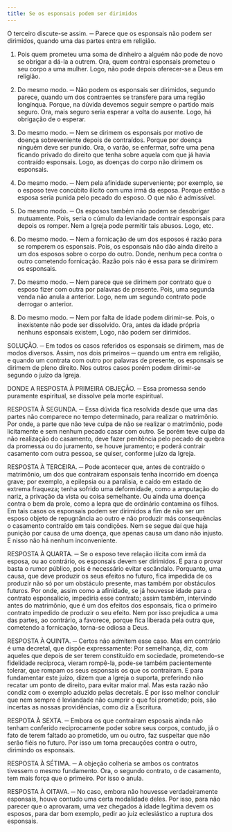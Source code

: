 ```yaml
---
title: Se os esponsais podem ser dirimidos
---
```


O terceiro discute-se assim. ─ Parece que os esponsais não podem ser dirimidos, quando uma das partes entra em religião.  

1. Pois quem prometeu uma soma de dinheiro a alguém não pode de novo se obrigar a dá-la a outrem. Ora, quem contrai esponsais prometeu o seu corpo a uma mulher. Logo, não pode depois oferecer-se a Deus em religião.  

2. Do mesmo modo. ─ Não podem os esponsais ser dirimidos, segundo parece, quando um dos contraentes se transfere para uma região longínqua. Porque, na dúvida devemos seguir sempre o partido mais seguro. Ora, mais seguro seria esperar a volta do ausente. Logo, há obrigação de o esperar.  

3. Do mesmo modo. ─ Nem se dirimem os esponsais por motivo de doença sobreveniente depois de contraídos. Porque por doença ninguém deve ser punido. Ora, o varão, se enfermar, sofre uma pena ficando privado do direito que tenha sobre aquela com que já havia contraído esponsais. Logo, as doenças do corpo não dirimem os esponsais.  

4. Do mesmo modo. ─ Nem pela afinidade superveniente; por exemplo, se o esposo teve concúbito ilícito com uma irmã da esposa. Porque então a esposa seria punida pelo pecado do esposo. O que não é admissível.  

5. Do mesmo modo. ─ Os esposos também não podem se desobrigar mutuamente. Pois, seria o cúmulo da leviandade contrair esponsais para depois os romper. Nem a Igreja pode permitir tais abusos. Logo, etc.  

6. Do mesmo modo. ─ Nem a fornicação de um dos esposos é razão para se romperem os esponsais. Pois, os esponsais não dão ainda direito a um dos esposos sobre o corpo do outro. Donde, nenhum peca contra o outro cometendo fornicação. Razão pois não é essa para se dirimirem os esponsais.  

7. Do mesmo modo. ─ Nem parece que se dirimem por contrato que o esposo fizer com outra por palavras de presente. Pois, uma segunda venda não anula a anterior. Logo, nem um segundo contrato pode derrogar o anterior.  

8. Do mesmo modo. ─ Nem por falta de idade podem dirimir-se. Pois, o inexistente não pode ser dissolvido. Ora, antes da idade própria nenhuns esponsais existem, Logo, não podem ser dirimidos.  

SOLUÇÃO. ─ Em todos os casos referidos os esponsais se dirimem, mas de modos diversos. Assim, nos dois primeiros ─ quando um entra em religião, e quando um contrata com outro por palavras de presente, os esponsais se dirimem de pleno direito. Nos outros casos porém podem dirimir-se segundo o juízo da Igreja.  

DONDE A RESPOSTA À PRIMEIRA OBJEÇÃO. ─ Essa promessa sendo puramente espiritual, se dissolve pela morte espiritual.  

RESPOSTA À SEGUNDA. ─ Essa dúvida fica resolvida desde que uma das partes não comparece no tempo determinado, para realizar o matrimônio. Por onde, a parte que não teve culpa de não se realizar o matrimônio, pode licitamente e sem nenhum pecado casar com outro. Se porém teve culpa da não realização do casamento, deve fazer penitência pelo pecado de quebra da promessa ou do juramento, se houve juramento; e poderá contrair casamento com outra pessoa, se quiser, conforme juízo da Igreja. 

RESPOSTA À TERCEIRA. ─ Pode acontecer que, antes de contraído o matrimônio, um dos que contraíram esponsais tenha incorrido em doença grave; por exemplo, a epilepsia ou a paralisia, e caído em estado de extrema fraqueza; tenha sofrido uma deformidade, como a amputação do nariz, a privação da vista ou coisa semelhante. Ou ainda uma doença contra o bem da prole, como a lepra que de ordinário contamina os filhos. Em tais casos os esponsais podem ser dirimidos a fim de não ser um esposo objeto de repugnância ao outro e não produzir más consequências o casamento contraído em tais condições. Nem se segue daí que haja punição por causa de uma doença, que apenas causa um dano não injusto. E nisso não há nenhum inconveniente.  

RESPOSTA À QUARTA. ─ Se o esposo teve relação ilícita com irmã da esposa, ou ao contrário, os esponsais devem ser dirimidos. E para o provar basta o rumor público, pois é necessário evitar escândalo. Porquanto, uma causa, que deve produzir os seus efeitos no futuro, fica impedida de os produzir não só por um obstáculo presente, mas também por obstáculos futuros. Por onde, assim como a afinidade, se já houvesse idade para o contrato esponsalício, impediria esse contrato; assim também, intervindo antes do matrimônio, que é um dos efeitos dos esponsais, fica o primeiro contrato impedido de produzir o seu efeito. Nem por isso prejudica a uma das partes, ao contrário, a favorece, porque fica liberada pela outra que, cometendo a fornicação, torna-se odiosa a Deus.  

RESPOSTA À QUINTA. ─ Certos não admitem esse caso. Mas em contrário é uma decretal, que dispõe expressamente: Por semelhança, diz, com aqueles que depois de ser terem constituído em sociedade, prometendo-se fidelidade recíproca, vieram rompê-la, pode-se também pacientemente tolerar, que rompam os seus esponsais os que os contraíram. E para fundamentar este juízo, dizem que a Igreja o suporta, preferindo não recatar um ponto de direito, para evitar maior mal. Mas esta razão não condiz com o exemplo aduzido pelas decretais. É por isso melhor concluir que nem sempre é leviandade não cumprir o que foi prometido; pois, são incertas as nossas providências, como diz a Escritura.  

RESPOTA À SEXTA. ─ Embora os que contraíram esposais ainda não tenham conferido reciprocamente poder sobre seus corpos, contudo, já o fato de terem faltado ao prometido, um ou outro, faz suspeitar que não serão fiéis no futuro. Por isso um toma precauções contra o outro, dirimindo os esponsais.  

RESPOSTA À SÉTIMA. ─ A objeção colheria se ambos os contratos tivessem o mesmo fundamento. Ora, o segundo contrato, o de casamento, tem mais força que o primeiro. Por isso o anula.  

RESPOSTA À OITAVA. ─ No caso, embora não houvesse verdadeiramente esponsais, houve contudo uma certa modalidade deles. Por isso, para não parecer que o aprovaram, uma vez chegados à idade legítima devem os esposos, para dar bom exemplo, pedir ao juiz eclesiástico a ruptura dos esponsais.